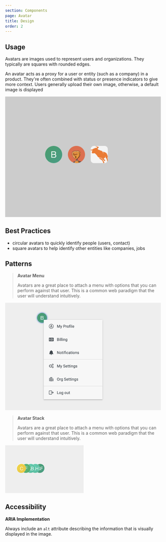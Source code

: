 ```yaml
---
section: Components
page: Avatar
title: Design
order: 2
---
```


## Usage

<novo-grid columns="2" align="start" gap="2rem">
<div>

Avatars are images used to represent users and organizations. They typically are squares with rounded edges.

An avatar acts as a proxy for a user or entity (such as a company) in a product. They're often combined with status or presence indicators to give more context. Users generally upload their own image, otherwise, a default image is displayed

</div>

<img src="/assets/images/AvatarOverview.png"/>

</novo-grid>

## Best Practices

- circular avatars to quickly identify people (users, contact)
- square avatars to help identify other entities like companies, jobs

## Patterns

<novo-grid columns="2" align="start" gap="2rem">

> **Avatar Menu**
>
> Avatars are a great place to attach a menu with options that you can perform against that user.  This is a common web paradigm that the user will understand intuitively.

![placeholder](/assets/images/AvatarMenu.png)

> **Avatar Stack**
>
> Avatars are a great place to attach a menu with options that you can perform against that user.  This is a common web paradigm that the user will understand intuitively.

![placeholder](/assets/images/AvatarStack.gif)

</novo-grid>

## Accessibility

**ARIA Implementation**

Always include an `alt` attribute describing the information that is visually displayed in the image.

